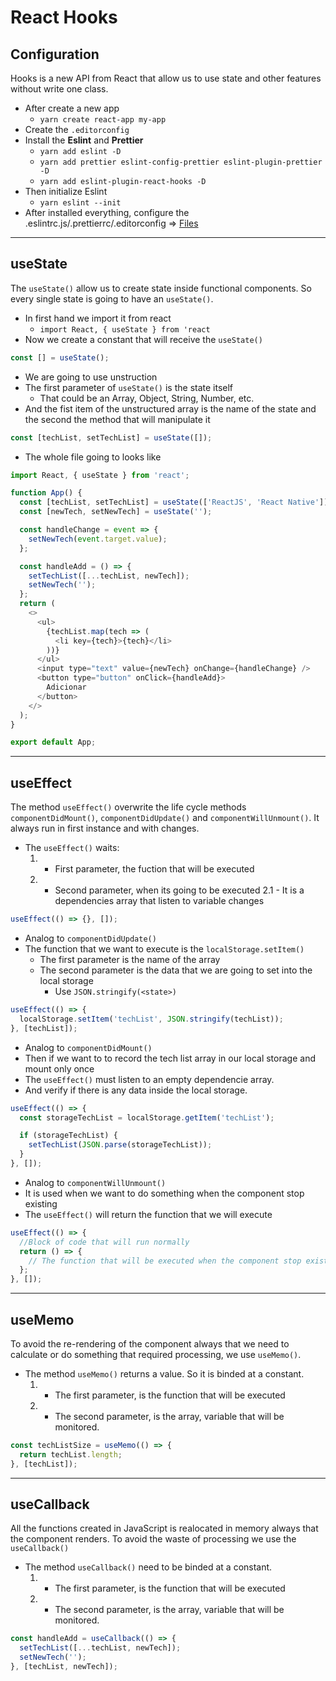# React Hooks

## Configuration

Hooks is a new API from React that allow us to use state and other features without write one class.

- After create a new app
  - `yarn create react-app my-app`
- Create the `.editorconfig`
- Install the **Eslint** and **Prettier**
  - `yarn add eslint -D`
  - `yarn add prettier eslint-config-prettier eslint-plugin-prettier -D`
  - `yarn add eslint-plugin-react-hooks -D`
- Then initialize Eslint
  - `yarn eslint --init`
- After installed everything, configure the .eslintrc.js/.prettierrc/.editorconfig => [Files](https://gist.github.com/richardyamamoto/48629ca8b08df04521d547aacfbdd63c)

---

## useState

The `useState()` allow us to create state inside functional components. So every single state is going to have an `useState()`.

- In first hand we import it from react
  - `import React, { useState } from 'react`
- Now we create a constant that will receive the `useState()`

```js
const [] = useState();
```

- We are going to use unstruction
- The first parameter of `useState()` is the state itself
  - That could be an Array, Object, String, Number, etc.
- And the fist item of the unstructured array is the name of the state and the second the method that will manipulate it

```js
const [techList, setTechList] = useState([]);
```

- The whole file going to looks like

```js
import React, { useState } from 'react';

function App() {
  const [techList, setTechList] = useState(['ReactJS', 'React Native']);
  const [newTech, setNewTech] = useState('');

  const handleChange = event => {
    setNewTech(event.target.value);
  };

  const handleAdd = () => {
    setTechList([...techList, newTech]);
    setNewTech('');
  };
  return (
    <>
      <ul>
        {techList.map(tech => (
          <li key={tech}>{tech}</li>
        ))}
      </ul>
      <input type="text" value={newTech} onChange={handleChange} />
      <button type="button" onClick={handleAdd}>
        Adicionar
      </button>
    </>
  );
}

export default App;
```

---

## useEffect

The method `useEffect()` overwrite the life cycle methods `componentDidMount()`, `componentDidUpdate()` and `componentWillUnmount()`. It always run in first instance and with changes.

- The `useEffect()` waits:
  1. - First parameter, the fuction that will be executed
  2. - Second parameter, when its going to be executed
       2.1 - It is a dependencies array that listen to variable changes

```js
useEffect(() => {}, []);
```

- Analog to `componentDidUpdate()`
- The function that we want to execute is the `localStorage.setItem()`
  - The first parameter is the name of the array
  - The second parameter is the data that we are going to set into the local storage
    - Use `JSON.stringify(<state>)`

```js
useEffect(() => {
  localStorage.setItem('techList', JSON.stringify(techList));
}, [techList]);
```

- Analog to `componentDidMount()`
- Then if we want to to record the tech list array in our local storage and mount only once
- The `useEffect()` must listen to an empty dependencie array.
- And verify if there is any data inside the local storage.

```js
useEffect(() => {
  const storageTechList = localStorage.getItem('techList');

  if (storageTechList) {
    setTechList(JSON.parse(storageTechList));
  }
}, []);
```

- Analog to `componentWillUnmount()`
- It is used when we want to do something when the component stop existing
- The `useEffect()` will return the function that we will execute

```js
useEffect(() => {
  //Block of code that will run normally
  return () => {
    // The function that will be executed when the component stop existing
  };
}, []);
```

---

## useMemo

To avoid the re-rendering of the component always that we need to calculate or do something that required processing, we use `useMemo()`.

- The method `useMemo()` returns a value. So it is binded at a constant.
  1. - The first parameter, is the function that will be executed
  2. - The second parameter, is the array, variable that will be monitored.

```js
const techListSize = useMemo(() => {
  return techList.length;
}, [techList]);
```

---

## useCallback

All the functions created in JavaScript is realocated in memory always that the component renders. To avoid the waste of processing we use the `useCallback()`

- The method `useCallback()` need to be binded at a constant.
  1. - The first parameter, is the function that will be executed
  2. - The second parameter, is the array, variable that will be monitored.

```js
const handleAdd = useCallback(() => {
  setTechList([...techList, newTech]);
  setNewTech('');
}, [techList, newTech]);
```

